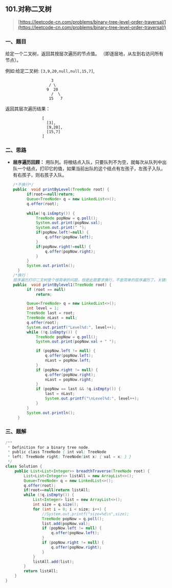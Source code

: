 



## 101.对称二叉树

> [https://leetcode-cn.com/problems/binary-tree-level-order-traversal/](https://leetcode-cn.com/problems/binary-tree-level-order-traversal/)

### 一、题目

给定一个二叉树，返回其按层次遍历的节点值。 （即逐层地，从左到右访问所有节点）。

例如:给定二叉树: `[3,9,20,null,null,15,7]`,

```
                    3
                   / \
                  9  20
                    /  \
                   15   7
```

返回其层次遍历结果：

```
                [			
                  [3],
                  [9,20],
                  [15,7]
                ]
```

### 二、思路

- **层序遍历回顾：** 用队列。将根结点入队，只要队列不为空，就每次从队列中出队一个结点，打印它的值，如果当前出队的这个结点有左孩子，左孩子入队，有右孩子，则右孩子入队。

  ```java
  /*不换行*/
  public  void printByLevel(TreeNode root) {
  		if(root==null)return;
  		Queue<TreeNode> q = new LinkedList<>();
  		q.offer(root);
  		
  		while(!q.isEmpty()) {
  			TreeNode popNow = q.poll();
  			System.out.print(popNow.val);
  			System.out.print(" ");
  			if(popNow.left!=null) {
  				q.offer(popNow.left);
  			}
  			if(popNow.right!=null) {
  				q.offer(popNow.right);
  			}
  		}
  		System.out.println();
  	}
  /*换行：
  层序遍历打印二叉树是个很简单的问题，但是此题要求换行，不是简单的层序遍历了。关键问题就是需要去确定何时该换行。这就需要两个TreeNode类型的变量last和nLast。last表示正在打印的当前行最右节点，nLast表示下一行的最右结点。*/
  public  void printBylevel1(TreeNode root) {
  		if (root == null)
  			return;
  
  		Queue<TreeNode> q = new LinkedList<>();
  		int level = 1;
  		TreeNode last = root;
  		TreeNode nLast = null;
  		q.offer(root);
  		System.out.printf("Level%d:", level++);
  		while (!q.isEmpty()) {
  			TreeNode popNow = q.poll();
  			System.out.print(popNow.val + " ");
  
  			if (popNow.left != null) {
  				q.offer(popNow.left);
  				nLast = popNow.left;
  			}
  			if (popNow.right != null) {
  				q.offer(popNow.right);
  				nLast = popNow.right;
  			}
  			if (popNow == last && !q.isEmpty()) {
  				last = nLast;
  				System.out.printf("\nLevel%d:", level++);
  			}
  		}
  		System.out.println();
  	}
  ```



### 三、题解

```java
/**
 * Definition for a binary tree node.
 * public class TreeNode { int val; TreeNode
 * left; TreeNode right; TreeNode(int x) { val = x; } }
 */
class Solution {
	public List<List<Integer>> breadthTraverse(TreeNode root) {
		List<List<Integer>> listAll = new ArrayList<>();
		Queue<TreeNode> q = new LinkedList<>();
		q.offer(root);
		if(root==null)return listAll;
		while (!q.isEmpty()) {
			List<Integer> list = new ArrayList<>();
			int size = q.size();
			for (int i = 0; i < size; i++) {
				//System.out.printf("size=%d\n",size);
				TreeNode popNow = q.poll();
				list.add(popNow.val);
				if (popNow.left != null) {
					q.offer(popNow.left);
				}
				if (popNow.right != null) {
					q.offer(popNow.right);
				}
			}
			listAll.add(list);
		}
		return listAll;
	}
}
```



